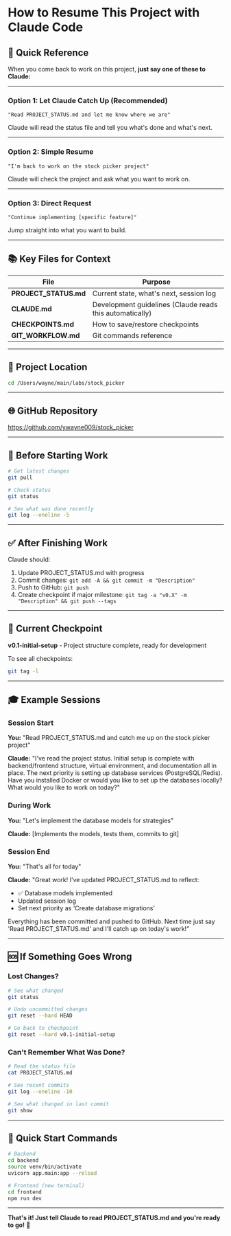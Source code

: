 # How to Resume This Project with Claude Code

## 🎯 Quick Reference

When you come back to work on this project, **just say one of these to Claude:**

---

### Option 1: Let Claude Catch Up (Recommended)
```
"Read PROJECT_STATUS.md and let me know where we are"
```
Claude will read the status file and tell you what's done and what's next.

---

### Option 2: Simple Resume
```
"I'm back to work on the stock picker project"
```
Claude will check the project and ask what you want to work on.

---

### Option 3: Direct Request
```
"Continue implementing [specific feature]"
```
Jump straight into what you want to build.

---

## 📚 Key Files for Context

| File | Purpose |
|------|---------|
| **PROJECT_STATUS.md** | Current state, what's next, session log |
| **CLAUDE.md** | Development guidelines (Claude reads this automatically) |
| **CHECKPOINTS.md** | How to save/restore checkpoints |
| **GIT_WORKFLOW.md** | Git commands reference |

---

## 💾 Project Location

```bash
cd /Users/wayne/main/labs/stock_picker
```

---

## 🌐 GitHub Repository

https://github.com/ywayne009/stock_picker

---

## 🔄 Before Starting Work

```bash
# Get latest changes
git pull

# Check status
git status

# See what was done recently
git log --oneline -5
```

---

## ✅ After Finishing Work

Claude should:
1. Update PROJECT_STATUS.md with progress
2. Commit changes: `git add -A && git commit -m "Description"`
3. Push to GitHub: `git push`
4. Create checkpoint if major milestone: `git tag -a "v0.X" -m "Description" && git push --tags`

---

## 📍 Current Checkpoint

**v0.1-initial-setup** - Project structure complete, ready for development

To see all checkpoints:
```bash
git tag -l
```

---

## 🎓 Example Sessions

### Session Start
**You:** "Read PROJECT_STATUS.md and catch me up on the stock picker project"

**Claude:** "I've read the project status. Initial setup is complete with backend/frontend structure, virtual environment, and documentation all in place. The next priority is setting up database services (PostgreSQL/Redis). Have you installed Docker or would you like to set up the databases locally? What would you like to work on today?"

### During Work
**You:** "Let's implement the database models for strategies"

**Claude:** [Implements the models, tests them, commits to git]

### Session End
**You:** "That's all for today"

**Claude:** "Great work! I've updated PROJECT_STATUS.md to reflect:
- ✅ Database models implemented
- Updated session log
- Set next priority as 'Create database migrations'

Everything has been committed and pushed to GitHub. Next time just say 'Read PROJECT_STATUS.md' and I'll catch up on today's work!"

---

## 🆘 If Something Goes Wrong

### Lost Changes?
```bash
# See what changed
git status

# Undo uncommitted changes
git reset --hard HEAD

# Go back to checkpoint
git reset --hard v0.1-initial-setup
```

### Can't Remember What Was Done?
```bash
# Read the status file
cat PROJECT_STATUS.md

# See recent commits
git log --oneline -10

# See what changed in last commit
git show
```

---

## 🚀 Quick Start Commands

```bash
# Backend
cd backend
source venv/bin/activate
uvicorn app.main:app --reload

# Frontend (new terminal)
cd frontend
npm run dev
```

---

**That's it! Just tell Claude to read PROJECT_STATUS.md and you're ready to go!** 🎉
